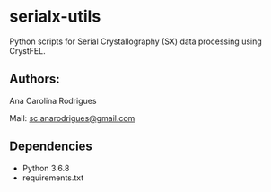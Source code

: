 # serialx-utils

Python scripts for Serial Crystallography (SX) data processing using CrystFEL.

## Authors:

Ana Carolina Rodrigues

Mail: sc.anarodrigues@gmail.com

## Dependencies

* Python 3.6.8
* requirements.txt
  
